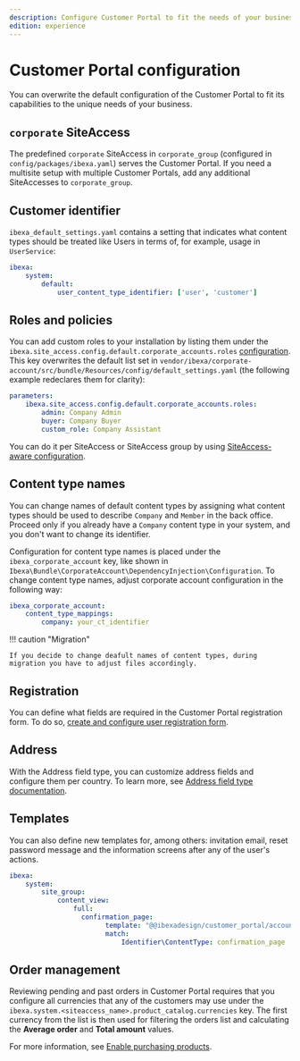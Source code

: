 ```yaml
---
description: Configure Customer Portal to fit the needs of your business.
edition: experience
---
```


# Customer Portal configuration

You can overwrite the default configuration of the Customer Portal to fit its capabilities to the unique needs of your business.

## `corporate` SiteAccess

The predefined `corporate` SiteAccess in `corporate_group` (configured in `config/packages/ibexa.yaml`) serves the Customer Portal.
If you need a multisite setup with multiple Customer Portals, add any additional SiteAccesses to `corporate_group`.

## Customer identifier

`ibexa_default_settings.yaml` contains a setting that indicates what content types should be treated like Users in terms of, for example, usage in `UserService`:

```yaml
ibexa:
    system:
        default:
            user_content_type_identifier: ['user', 'customer']
```

## Roles and policies

You can add custom roles to your installation by listing them under the `ibexa.site_access.config.default.corporate_accounts.roles` [configuration](configuration.md#configuration-files).
This key overwrites the default list set in `vendor/ibexa/corporate-account/src/bundle/Resources/config/default_settings.yaml` (the following example redeclares them for clarity):

```yaml
parameters:
    ibexa.site_access.config.default.corporate_accounts.roles:
        admin: Company Admin
        buyer: Company Buyer
        custom_role: Company Assistant
```

You can do it per SiteAccess or SiteAccess group by using [SiteAccess-aware configuration](siteaccess_aware_configuration.md).

## Content type names

You can change names of default content types by assigning what content types should be used to describe `Company` and `Member` in the back office.
Proceed only if you already have a `Company` content type in your system, and you don't want to change its identifier.

Configuration for content type names is placed under the `ibexa_corporate_account` key, like shown in `Ibexa\Bundle\CorporateAccount\DependencyInjection\Configuration`.
To change content type names, adjust corporate account configuration in the following way:

```yaml
ibexa_corporate_account:
    content_type_mappings:
        company: your_ct_identifier
```

!!! caution "Migration"

    If you decide to change deafult names of content types, during migration you have to adjust files accordingly.


## Registration

You can define what fields are required in the Customer Portal registration form.
To do so, [create and configure user registration form](create_user_registration_form.md).

## Address

With the Address field type, you can customize address fields and configure them per country.
To learn more, see [Address field type documentation](addressfield.md).

## Templates

You can also define new templates for, among others: invitation email, reset password message and the information screens after any of the user's actions.

```yaml
ibexa:
    system:
        site_group:
            content_view:
                full:
                  confirmation_page:
                        template: "@@ibexadesign/customer_portal/account/forgot_password/confirmation_page.html.twig"
                        match:
                            Identifier\ContentType: confirmation_page
```

## Order management

Reviewing pending and past orders in Customer Portal requires that you configure all currencies that any of the customers may use under the `ibexa.system.<siteaccess_name>.product_catalog.currencies` key.
The first currency from the list is then used for filtering the orders list and calculating the **Average order** and **Total amount** values.

For more information, see [Enable purchasing products](enable_purchasing_products.md).